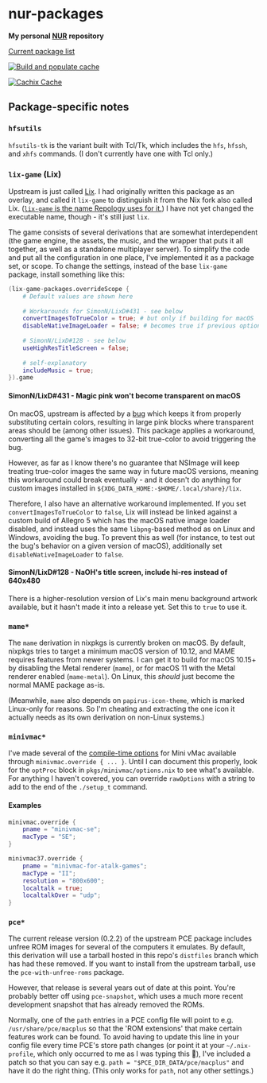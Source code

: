# nur-packages

**My personal [NUR](https://github.com/nix-community/NUR) repository**

[Current package list](https://nur.nix-community.org/repos/rhys-t/)

<!-- Remove this if you don't use github actions -->
[![Build and populate cache](https://github.com/Rhys-T/nur-packages/workflows/Build%20and%20populate%20cache/badge.svg)](https://github.com/Rhys-T/nur-packages/actions/workflows/build.yml)

<!--
Uncomment this if you use travis:

[![Build Status](https://travis-ci.com/<YOUR_TRAVIS_USERNAME>/nur-packages.svg?branch=master)](https://travis-ci.com/<YOUR_TRAVIS_USERNAME>/nur-packages)
-->
[![Cachix Cache](https://img.shields.io/badge/cachix-rhys--t-blue.svg)](https://rhys-t.cachix.org)

## Package-specific notes

### `hfsutils`

`hfsutils-tk` is the variant built with Tcl/Tk, which includes the `hfs`, `hfssh`, and `xhfs` commands. (I don't currently have one with Tcl only.)

### `lix-game` (Lix)

Upstream is just called [Lix](https://www.lixgame.com/). I had originally written this package as an overlay, and called it `lix-game` to distinguish it from the Nix fork also called Lix. ([`lix-game` is the name Repology uses for it.](https://repology.org/project/lix-game/versions)) I have not yet changed the executable name, though - it's still just `lix`.

The game consists of several derivations that are somewhat interdependent (the game engine, the assets, the music, and the wrapper that puts it all together, as well as a standalone multiplayer server). To simplify the code and put all the configuration in one place, I've implemented it as a package set, or scope. To change the settings, instead of the base `lix-game` package, install something like this:
```nix
(lix-game-packages.overrideScope {
    # Default values are shown here
    
    # Workarounds for SimonN/LixD#431 - see below
    convertImagesToTrueColor = true; # but only if building for macOS
    disableNativeImageLoader = false; # becomes true if previous option is disabled on macOS
    
    # SimonN/LixD#128 - see below
    useHighResTitleScreen = false;
    
    # self-explanatory
    includeMusic = true;
}).game
```

#### SimonN/LixD#431 - Magic pink won't become transparent on macOS

On macOS, upstream is affected by a [bug](https://github.com/SimonN/LixD/issues/431) which keeps it from properly substituting certain colors, resulting in large pink blocks where transparent areas should be (among other issues). This package applies a workaround, converting all the game's images to 32-bit true-color to avoid triggering the bug.

However, as far as I know there's no guarantee that NSImage will keep treating true-color images the same way in future macOS versions, meaning this workaround could break eventually - and it doesn't do anything for custom images installed in `${XDG_DATA_HOME:-$HOME/.local/share}/lix`.

Therefore, I also have an alternative workaround implemented. If you set `convertImagesToTrueColor` to `false`, Lix will instead be linked against a custom build of Allegro 5 which has the macOS native image loader disabled, and instead uses the same `libpng`-based method as on Linux and Windows, avoiding the bug. To prevent this as well (for instance, to test out the bug's behavior on a given version of macOS), additionally set `disableNativeImageLoader` to `false`.

#### SimonN/LixD#128 - NaOH's title screen, include hi-res instead of 640x480

There is a higher-resolution version of Lix's main menu background artwork available, but it hasn't made it into a release yet. Set this to `true` to use it.

### `mame*`

The `mame` derivation in nixpkgs is currently broken on macOS. By default, nixpkgs tries to target a minimum macOS version of 10.12, and MAME requires features from newer systems. I can get it to build for macOS 10.15+ by disabling the Metal renderer (`mame`), or for macOS 11 with the Metal renderer enabled (`mame-metal`). On Linux, this _should_ just become the normal MAME package as-is.

(Meanwhile, `mame` also depends on `papirus-icon-theme`, which is marked Linux-only for reasons. So I'm cheating and extracting the one icon it actually needs as its own derivation on non-Linux systems.)

### `minivmac*`

I've made several of the [compile-time options](https://www.gryphel.com/c/minivmac/options.html) for Mini vMac available through `minivmac.override { ... }`. Until I can document this properly, look for the `optProc` block in `pkgs/minivmac/options.nix` to see what's available. For anything I haven't covered, you can override `rawOptions` with a string to add to the end of the `./setup_t` command.

#### Examples

```nix
minivmac.override {
    pname = "minivmac-se";
    macType = "SE";
}
```

```nix
minivmac37.override {
    pname = "minivmac-for-atalk-games";
    macType = "II";
    resolution = "800x600";
    localtalk = true;
    localtalkOver = "udp";
}
```

### `pce*`

The current release version (0.2.2) of the upstream PCE package includes unfree ROM images for several of the computers it emulates. By default, this derivation will use a tarball hosted in this repo's `distfiles` branch which has had these removed. If you want to install from the upstream tarball, use the `pce-with-unfree-roms` package.

However, that release is several years out of date at this point. You're probably better off using `pce-snapshot`, which uses a much more recent development snapshot that has already removed the ROMs.

Normally, one of the `path` entries in a PCE config file will point to e.g. `/usr/share/pce/macplus` so that the 'ROM extensions' that make certain features work can be found. To avoid having to update this line in your config file every time PCE's store path changes (or point it at your `~/.nix-profile`, which only occurred to me as I was typing this 🤦), I've included a patch so that you can say e.g. `path = "$PCE_DIR_DATA/pce/macplus"` and have it do the right thing. (This only works for `path`, not any other settings.)
